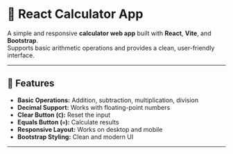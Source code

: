 # 🧮 React Calculator App

A simple and responsive **calculator web app** built with **React**, **Vite**, and **Bootstrap**.  
Supports basic arithmetic operations and provides a clean, user-friendly interface.

---

## 🌟 Features

- **Basic Operations:** Addition, subtraction, multiplication, division
- **Decimal Support:** Works with floating-point numbers
- **Clear Button (`C`):** Reset the input
- **Equals Button (`=`):** Calculate results
- **Responsive Layout:** Works on desktop and mobile
- **Bootstrap Styling:** Clean and modern UI

---

